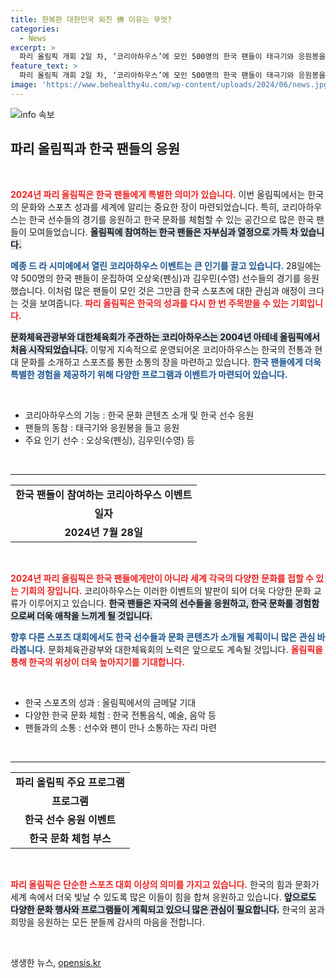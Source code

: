 ```yaml
---
title: 한복판 대한민국 외친 佛 이유는 무엇?
categories:
  - News
excerpt: >
  파리 올림픽 개회 2일 차, ‘코리아하우스’에 모인 500명의 한국 팬들이 태극기와 응원봉을 들고 국위 선양에 나섰다! 오상욱과 김우민 등 선수들의 열띤 응원을 전하는 이 특별한 순간을 놓치지 마세요!
feature_text: >
  파리 올림픽 개회 2일 차, ‘코리아하우스’에 모인 500명의 한국 팬들이 태극기와 응원봉을 들고 국위 선양에 나섰다! 오상욱과 김우민 등 선수들의 열띤 응원을 전하는 이 특별한 순간을 놓치지 마세요!
image: 'https://www.behealthy4u.com/wp-content/uploads/2024/06/news.jpg'
---
```


<p><img src="https://www.behealthy4u.com/wp-content/uploads/2024/06/news.jpg" alt="info 속보" /></p>

<h2 data-ke-size="size26">파리 올림픽과 한국 팬들의 응원</h2>

<p data-ke-size="size16">&nbsp;</p>

<p><b><span style="color: #ee2323;">2024년 파리 올림픽은 한국 팬들에게 특별한 의미가 있습니다.</span></b> 이번 올림픽에서는 한국의 문화와 스포츠 성과를 세계에 알리는 중요한 장이 마련되었습니다. 특히, 코리아하우스는 한국 선수들의 경기를 응원하고 한국 문화를 체험할 수 있는 공간으로 많은 한국 팬들이 모여들었습니다. <b><span style="background-color: #21538527;">올림픽에 참여하는 한국 팬들은 자부심과 열정으로 가득 차 있습니다.</span></b> </p>

<p><b><span style="color: #1a5490;">메종 드 라 시미에에서 열린 코리아하우스 이벤트는 큰 인기를 끌고 있습니다.</span></b> 28일에는 약 500명의 한국 팬들이 운집하여 오상욱(펜싱)과 김우민(수영) 선수들의 경기를 응원했습니다. 이처럼 많은 팬들이 모인 것은 그만큼 한국 스포츠에 대한 관심과 애정이 크다는 것을 보여줍니다. <b><span style="color: #ee2323;">파리 올림픽은 한국의 성과를 다시 한 번 주목받을 수 있는 기회입니다.</span></b></p>

<p><b><span style="background-color: #21538527;">문화체육관광부와 대한체육회가 주관하는 코리아하우스는 2004년 아테네 올림픽에서 처음 시작되었습니다.</span></b> 이렇게 지속적으로 운영되어온 코리아하우스는 한국의 전통과 현대 문화를 소개하고 스포츠를 통한 소통의 장을 마련하고 있습니다. <b><span style="color: #1a5490;">한국 팬들에게 더욱 특별한 경험을 제공하기 위해 다양한 프로그램과 이벤트가 마련되어 있습니다.</span></b></p>

<p data-ke-size="size16">&nbsp;</p>

<ul>
  <li>코리아하우스의 기능 : 한국 문화 콘텐츠 소개 및 한국 선수 응원</li>
  <li>팬들의 동참 : 태극기와 응원봉을 들고 응원</li>
  <li>주요 인기 선수 : 오상욱(펜싱), 김우민(수영) 등</li>
</ul>

<p data-ke-size="size16">&nbsp;</p>

<hr>

<table>
  <tr>
    <td style="text-align: center; height: 17px;"><b>한국 팬들이 참여하는 코리아하우스 이벤트</b></td>
  </tr>
  <tr>
    <td style="text-align: center; height: 17px;"><b>일자</b></td>
  </tr>
  <tr>
    <td style="text-align: center; height: 17px;"><b>2024년 7월 28일</b></td>
  </tr>
</table>

<p data-ke-size="size16">&nbsp;</p>

<p><b><span style="color: #ee2323;">2024년 파리 올림픽은 한국 팬들에게만이 아니라 세계 각국의 다양한 문화를 접할 수 있는 기회의 장입니다.</span></b> 코리아하우스는 이러한 이벤트의 발판이 되어 더욱 다양한 문화 교류가 이루어지고 있습니다. <b><span style="background-color: #21538527;">한국 팬들은 자국의 선수들을 응원하고, 한국 문화를 경험함으로써 더욱 애착을 느끼게 될 것입니다.</span></b></p>

<p><b><span style="color: #1a5490;">향후 다른 스포츠 대회에서도 한국 선수들과 문화 콘텐츠가 소개될 계획이니 많은 관심 바라봅니다.</span></b> 문화체육관광부와 대한체육회의 노력은 앞으로도 계속될 것입니다. <b><span style="color: #ee2323;">올림픽을 통해 한국의 위상이 더욱 높아지기를 기대합니다.</span></b></p>

<p data-ke-size="size16">&nbsp;</p>

<ul>
  <li>한국 스포츠의 성과 : 올림픽에서의 금메달 기대</li>
  <li>다양한 한국 문화 체험 : 한국 전통음식, 예술, 음악 등</li>
  <li>팬들과의 소통 : 선수와 팬이 만나 소통하는 자리 마련</li>
</ul>

<p data-ke-size="size16">&nbsp;</p>

<hr>

<table>
  <tr>
    <td style="text-align: center; height: 17px;"><b>파리 올림픽 주요 프로그램</b></td>
  </tr>
  <tr>
    <td style="text-align: center; height: 17px;"><b>프로그램</b></td>
  </tr>
  <tr>
    <td style="text-align: center; height: 17px;"><b>한국 선수 응원 이벤트</b></td>
  </tr>
  <tr>
    <td style="text-align: center; height: 17px;"><b>한국 문화 체험 부스</b></td>
  </tr>
</table>

<p data-ke-size="size16">&nbsp;</p>

<p><b><span style="color: #ee2323;">파리 올림픽은 단순한 스포츠 대회 이상의 의미를 가지고 있습니다.</span></b> 한국의 힘과 문화가 세계 속에서 더욱 빛날 수 있도록 많은 이들이 힘을 합쳐 응원하고 있습니다. <b><span style="background-color: #21538527;">앞으로도 다양한 문화 행사와 프로그램들이 계획되고 있으니 많은 관심이 필요합니다.</span></b> 한국의 꿈과 희망을 응원하는 모든 분들께 감사의 마음을 전합니다.</p>

<p data-ke-size="size16">&nbsp;</p>
생생한 뉴스, <a href="https://opensis.kr" rel="dofollow">opensis.kr</a>


